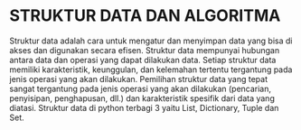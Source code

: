 # STRUKTUR DATA DAN ALGORITMA

Struktur data adalah cara untuk mengatur dan menyimpan data yang bisa di akses dan digunakan secara efisen. Struktur data mempunyai hubungan antara data dan operasi yang dapat dilakukan data. Setiap struktur data memiliki karakteristik, keunggulan, dan kelemahan tertentu tergantung pada jenis operasi yang akan dilakukan. Pemilihan struktur data yang tepat sangat tergantung pada jenis operasi yang akan dilakukan (pencarian, penyisipan, penghapusan, dll.) dan karakteristik spesifik dari data yang diatasi. Struktur data di python terbagi 3 yaitu List, Dictionary, Tuple dan Set.